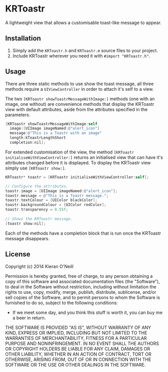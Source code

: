 KRToastr
========

A lightweight view that allows a customisable toast-like message to appear.

## Installation

1. Simply add the `KRToastr.h` and `KRToastr.m` source files to your project.
2. Include KRToastr wherever you need it with `#import "KRToastr.h"`.

## Usage

There are three static methods to use show the toast message, all three methods require a `UIViewController` in order to attach it's self to a view.

The two `[KRToastr showToastrMessageWithImage:]` methods (one with an image, one without) are convenience methods that display the KRToastr view with default attributes, aside from the attributes specified in the parameters.

```objective-c
[KRToastr showToastrMessageWithImage:self 
  image:[UIImage imageNamed:@"alert_icon"] 
  message:@"This is a Toastr with an image" 
  length:kToastrLengthShort 
  completion:nil];
```
For extended customisation of the view, the method `[KRToastr initialiseWithViewController:]` returns an initialised view that can have it's attributes changed before it is displayed. To display the KRToastr view simply use `[KRToastr show:]`.

```objective-c
KRToastr* toastr = [KRToastr initialiseWithViewController:self];

// Configure the attributes.
toastr.image = [UIImage imageNamed:@"alert_icon"];
toastr.message = @"This is a Toastr message.";
toastr.textColour = [UIColor blackColor];
toastr.backgroundColour = [UIColor redColor];
toastr.transparency = 0.55f;
  
// Shows the KRToastr message.
[toastr show:nil];
```
Each of the methods have a completion block that is run once the KRToastr message disappears.

## License

Copyright (c) 2014 Kieran O'Neill

Permission is hereby granted, free of charge, to any person obtaining a copy of this software and associated documentation files (the "Software"), to deal in the Software without restriction, including without limitation the rights to use, copy, modify, merge, publish, distribute, sublicense, and/or sell copies of the Software, and to permit persons to whom the Software is furnished to do so, subject to the following conditions:

- If we meet some day, and you think this stuff is worth it, you can buy me a beer in return.

THE SOFTWARE IS PROVIDED "AS IS", WITHOUT WARRANTY OF ANY KIND, EXPRESS OR IMPLIED, INCLUDING BUT NOT LIMITED TO THE WARRANTIES OF MERCHANTABILITY, FITNESS FOR A PARTICULAR PURPOSE AND NONINFRINGEMENT. IN NO EVENT SHALL THE AUTHORS OR COPYRIGHT HOLDERS BE LIABLE FOR ANY CLAIM, DAMAGES OR OTHER LIABILITY, WHETHER IN AN ACTION OF CONTRACT, TORT OR OTHERWISE, ARISING FROM, OUT OF OR IN CONNECTION WITH THE SOFTWARE OR THE USE OR OTHER DEALINGS IN THE SOFTWARE.
